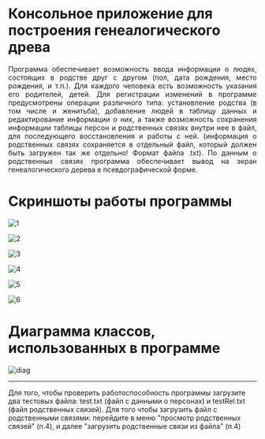 # Консольное приложение для построения генеалогического древа

<div align="justify">Программа обеспечивает возможность ввода информации о людях, состоящих в родстве друг с другом (пол, дата рождения, место рождения, и т.п.). Для каждого человека есть возможность указания его родителей, детей. Для регистрации изменений в программе предусмотрены операции различного типа: установление родства (в том числе и женитьба), добавление людей в таблицу данных и редактирование информации о них, а также возможность сохранения информации таблицы персон и родственных связях внутри нее в файл, для последующего восстановления и работы с ней. (информация о родственных связях сохраняется в отдельный файл, который должен быть загружен так же отдельно! Формат файла .txt). По данным о родственных связях программа обеспечивает вывод на экран генеалогического дерева в псевдографической форме.</div>

# Скриншоты работы программы

![1](screenshots/1.png)

![2](screenshots/2.png)

![3](screenshots/3.png)

![4](screenshots/4.png)

![5](screenshots/5.png)

![6](screenshots/6.png)

# Диаграмма классов, использованных в программе

![diag](материалы/diag.jpg)

___
Для того, чтобы проверить работоспособность программы загрузите два тестовых файла: test.txt (файл с данными о персонах) и testRel.txt (файл родственных связей). Для того чтобы загрузить файл с родственными связями: перейдите в меню "просмотр родственных связей" (п.4), и далее "загрузить родственные связи из файла" (п.4)  